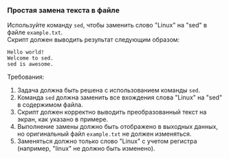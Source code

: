 
### Простая замена текста в файле

Используйте команду `sed`, чтобы заменить слово "Linux" на "sed" в файле `example.txt`.\
Скрипт должен выводить результат следующим образом:
```
Hello world!
Welcome to sed.
sed is awesome.
```

Требования:
1. Задача должна быть решена с использованием команды `sed`.
2. Команда `sed` должна заменить все вхождения слова "Linux" на "sed" в содержимом файла.
3. Скрипт должен корректно выводить преобразованный текст на экран, как указано в примере.
4. Выполнение замены должно быть отображено в выходных данных, но оригинальный файл `example.txt` не должен изменяться.
5. Заменяться должно только слово "Linux" с учетом регистра (например, "linux" не должно быть изменено).